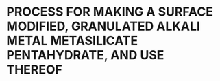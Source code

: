 # PROCESS FOR MAKING A SURFACE MODIFIED, GRANULATED ALKALI METAL METASILICATE PENTAHYDRATE, AND USE THEREOF